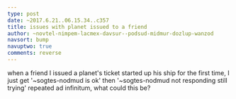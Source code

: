 ```yaml
---
type: post
date: ~2017.6.21..06.15.34..c357
title: issues with planet issued to a friend
author: ~novtel-nimpem-lacmex-davsur--podsud-midmur-dozlup-wanzod
navsort: bump
navuptwo: true
comments: reverse
---
```


when a friend I issued a planet's ticket started up his ship for the first time, I just get '~sogtes-nodmud is ok' then '~sogtes-nodmud not responding still trying' repeated ad infinitum, what could this be? 